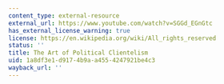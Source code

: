 ```yaml
---
content_type: external-resource
external_url: https://www.youtube.com/watch?v=SGGd_EGnGtc
has_external_license_warning: true
license: https://en.wikipedia.org/wiki/All_rights_reserved
status: ''
title: The Art of Political Clientelism
uid: 1a8df3e1-d917-4b9a-a455-4247921be4c3
wayback_url: ''
---
```

